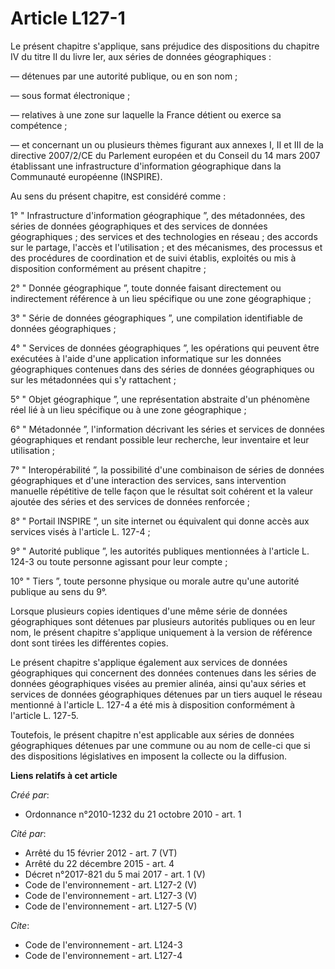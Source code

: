 # Article L127-1

Le présent chapitre s'applique, sans préjudice des dispositions du chapitre IV du titre II du livre Ier, aux séries de
données géographiques : 

― détenues par une autorité publique, ou en son nom ; 

― sous format électronique ; 

― relatives à une zone sur laquelle la France détient ou exerce sa compétence ; 

― et concernant un ou plusieurs thèmes figurant aux annexes I, II et III de la directive 2007/2/CE du Parlement européen et
du Conseil du 14 mars 2007 établissant une infrastructure d'information géographique dans la Communauté européenne
(INSPIRE). 

Au sens du présent chapitre, est considéré comme : 

1° " Infrastructure d'information géographique ”, des métadonnées, des séries de données géographiques et des services de
données géographiques ; des services et des technologies en réseau ; des accords sur le partage, l'accès et l'utilisation ;
et des mécanismes, des processus et des procédures de coordination et de suivi établis, exploités ou mis à disposition
conformément au présent chapitre ; 

2° " Donnée géographique ”, toute donnée faisant directement ou indirectement référence à un lieu spécifique ou une zone
géographique ; 

3° " Série de données géographiques ”, une compilation identifiable de données géographiques ; 

4° " Services de données géographiques ”, les opérations qui peuvent être exécutées à l'aide d'une application informatique
sur les données géographiques contenues dans des séries de données géographiques ou sur les métadonnées qui s'y rattachent ; 

5° " Objet géographique ”, une représentation abstraite d'un phénomène réel lié à un lieu spécifique ou à une zone
géographique ; 

6° " Métadonnée ”, l'information décrivant les séries et services de données géographiques et rendant possible leur
recherche, leur inventaire et leur utilisation ; 

7° " Interopérabilité ”, la possibilité d'une combinaison de séries de données géographiques et d'une interaction des
services, sans intervention manuelle répétitive de telle façon que le résultat soit cohérent et la valeur ajoutée des séries
et des services de données renforcée ; 

8° " Portail INSPIRE ”, un site internet ou équivalent qui donne accès aux services visés à l'article L. 127-4 ; 

9° " Autorité publique ”, les autorités publiques mentionnées à l'article L. 124-3 ou toute personne agissant pour leur
compte ; 

10° " Tiers ”, toute personne physique ou morale autre qu'une autorité publique au sens du 9°. 

Lorsque plusieurs copies identiques d'une même série de données géographiques sont détenues par plusieurs autorités publiques
ou en leur nom, le présent chapitre s'applique uniquement à la version de référence dont sont tirées les différentes copies. 

Le présent chapitre s'applique également aux services de données géographiques qui concernent des données contenues dans les
séries de données géographiques visées au premier alinéa, ainsi qu'aux séries et services de données géographiques détenues
par un tiers auquel le réseau mentionné à l'article L. 127-4 a été mis à disposition conformément à l'article L. 127-5. 

Toutefois, le présent chapitre n'est applicable aux séries de données géographiques détenues par une commune ou au nom de
celle-ci que si des dispositions législatives en imposent la collecte ou la diffusion.

**Liens relatifs à cet article**

_Créé par_:

  - Ordonnance n°2010-1232 du 21 octobre 2010 - art. 1

_Cité par_:

  - Arrêté du 15 février 2012 - art. 7 (VT)
  - Arrêté du 22 décembre 2015 - art. 4
  - Décret n°2017-821 du 5 mai 2017 - art. 1 (V)
  - Code de l'environnement - art. L127-2 (V)
  - Code de l'environnement - art. L127-3 (V)
  - Code de l'environnement - art. L127-5 (V)

_Cite_:

  - Code de l'environnement - art. L124-3
  - Code de l'environnement - art. L127-4
